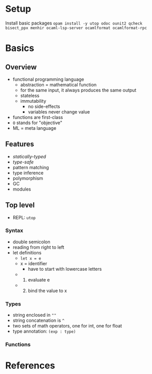 # Setup
Install basic packages
`opam install -y utop odoc ounit2 qcheck bisect_ppx menhir ocaml-lsp-server ocamlformat ocamlformat-rpc`
# Basics
## Overview
- functional programming language
	- abstraction = mathematical function
	- for the same input, it always produces the same output
	- stateless
	- immutability
		- no side-effects
		- variables never change value
- functions are first-class
-  `O` stands for "objective"
- ML = meta language

## Features
- _statically-typed_
- _type-safe_
- pattern matching
- type inference
- polymorphism
- GC
- modules

## Top level
- REPL: `utop`
### Syntax
- double semicolon
- reading from right to left
- let definitions
	- `let x = e`
	- x = identifier
		- have to start with lowercase letters
	- 1. evaluate e
	- 2. bind the value to x
### Types
- string enclosed in `""`
- string concatenation is `^`
- two sets of math operators, one for int, one for float
- type annotation: `(exp : type)`

### Functions

# References